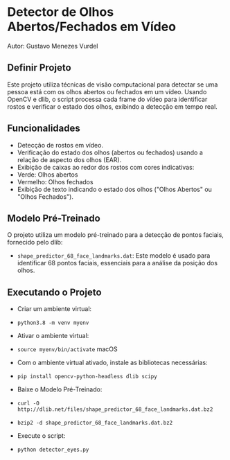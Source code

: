 # Detector de Olhos Abertos/Fechados em Vídeo

Autor: Gustavo Menezes Vurdel

## Definir Projeto
Este projeto utiliza técnicas de visão computacional para detectar se uma pessoa está com os olhos abertos ou fechados em um vídeo. Usando OpenCV e dlib, o script processa cada frame do vídeo para identificar rostos e verificar o estado dos olhos, exibindo a detecção em tempo real.

## Funcionalidades
- Detecção de rostos em vídeo.
- Verificação do estado dos olhos (abertos ou fechados) usando a relação de aspecto dos olhos (EAR).
- Exibição de caixas ao redor dos rostos com cores indicativas:
- Verde: Olhos abertos
- Vermelho: Olhos fechados
- Exibição de texto indicando o estado dos olhos ("Olhos Abertos" ou "Olhos Fechados").

## Modelo Pré-Treinado
O projeto utiliza um modelo pré-treinado para a detecção de pontos faciais, fornecido pelo dlib:
- `shape_predictor_68_face_landmarks.dat`: Este modelo é usado para identificar 68 pontos faciais, essenciais para a análise da posição dos olhos.

## Executando o Projeto
- Criar um ambiente virtual:
- `python3.8 -m venv myenv`

- Ativar o ambiente virtual:
- `source myenv/bin/activate` macOS

- Com o ambiente virtual ativado, instale as bibliotecas necessárias:
- `pip install opencv-python-headless dlib scipy`

- Baixe o Modelo Pré-Treinado:
- `curl -O http://dlib.net/files/shape_predictor_68_face_landmarks.dat.bz2`
- `bzip2 -d shape_predictor_68_face_landmarks.dat.bz2`

- Execute o script:
- `python detector_eyes.py`

